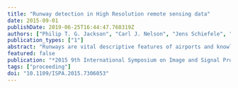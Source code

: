 ```yaml
---
title: "Runway detection in High Resolution remote sensing data"
date: 2015-09-01
publishDate: 2019-06-25T16:44:47.760319Z
authors: ["Philip T. G. Jackson", "Carl J. Nelson", "Jens Schiefele", "Boguslaw Obara"]
publication_types: ["1"]
abstract: "Runways are vital descriptive features of airports and knowledge of their location is important to many aviation and military applications. With the recent wide availability of remote sensing data, there is demand for an automatic process of extracting runway geometry from satellite imagery. In particular, Very High Resolution (VHR) data makes it feasible to extract a runway's area precisely. In this paper we establish a novel method for accurate and precise extraction of geometric polygons for an arbitrary number of runways in VHR remote sensing imagery. Validated results are demonstrated for a dataset of twelve images of six different airports, at 61 cm resolution from the QuickBird II satellite."
featured: false
publication: "*2015 9th International Symposium on Image and Signal Processing and Analysis (ISPA)*"
tags: ["proceeding"]
doi: "10.1109/ISPA.2015.7306053"
---
```

